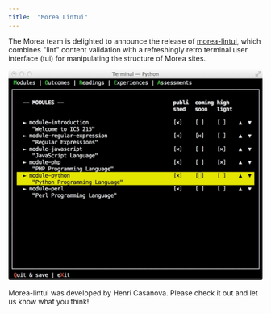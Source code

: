 ```yaml
---
title:  "Morea Lintui"
---
```


The Morea team is delighted to announce the release of [morea-lintui](http://morea-framework.github.io/morea-lintui/), which combines "lint" content validation with a refreshingly retro terminal user interface (tui) for manipulating the structure of Morea sites.

<img src="https://raw.githubusercontent.com/morea-framework/morea-lintui/master/morealintui/docs/screenshot1.jpg" width="600px" class="img-responsive"/>

Morea-lintui was developed by Henri Casanova.  Please check it out and let us know what you think!